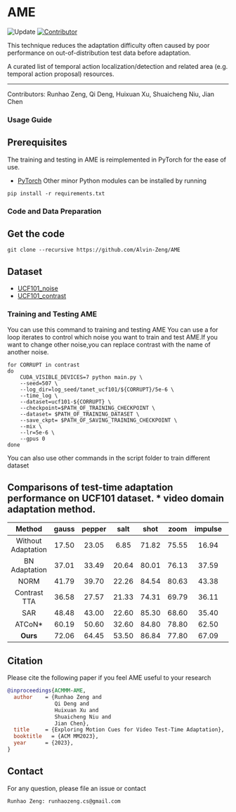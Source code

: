# AME
![Update](https://img.shields.io/github/last-commit/Alvin-Zeng/AME?color=green&label=last-updated&logo=update&style=flat-squre) [![Contributor](https://img.shields.io/static/v1?label=by&message=Lujule&color=blue&style=flat-squre)](https://github.com/Lujule)
 

This technique reduces the adaptation difficulty often caused by poor performance on out-of-distribution test data before adaptation.

A curated list of temporal action localization/detection and related area (e.g. temporal action proposal) resources.

---

Contributors: Runhao Zeng, Qi Deng, Huixuan Xu, Shuaicheng Niu, Jian Chen

### <span id = "Use guide"> **Usage Guide** </span>
## <span id = "Prerequisites"> **Prerequisites** </span>
The training and testing in AME is reimplemented in PyTorch for the ease of use.
- [PyTorch](https://github.com/pytorch/pytorch)
Other minor Python modules can be installed by running
```shell
pip install -r requirements.txt
```
### <span id = "Code and Data Preparation"> **Code and Data Preparation** </span>
## <span id = "Get the code"> **Get the code** </span>
```shell
git clone --recursive https://github.com/Alvin-Zeng/AME
```

## <span id = "tal"> **Dataset** </span>
- [UCF101_noise](https://files.icg.tugraz.at/d/3551df694e3d4d6b89da/?p=%2Fucf_corrupted_videos&mode=list)
- [UCF101_contrast](https://drive.google.com/file/d/13QHfzMlu8Vjoo6NtmJGiI_whejyKTCKK/view?usp=drive_link)

### <span id = "Training AME"> **Training and Testing AME** </span>
You can use this command to training and testing AME
You can use a for loop iterates to control which noise you want to train and test AME.If you want to change other noise,you can replace contrast with the name of another noise.
```shell
for CORRUPT in contrast 
do
    CUDA_VISIBLE_DEVICES=7 python main.py \
    --seed=507 \
    --log_dir=log_seed/tanet_ucf101/${CORRUPT}/5e-6 \
    --time_log \
    --dataset=ucf101-${CORRUPT} \
    --checkpoint=$PATH_OF_TRAINING_CHECKPOINT \
    --dataset= $PATH_OF_TRAINING_DATASET \
    --save_ckpt= $PATH_OF_SAVING_TRAINING_CHECKPOINT \
    --mix \
    --lr=5e-6 \
    --gpus 0
done
```

You can also use other commands in the script folder to train different dataset


## <span id = "tanet-tab"> **Comparisons of test-time adaptation performance on UCF101 dataset. * video domain adaptation method.** </span>
|                     Method                      |  gauss  |   pepper   |   salt   |   shot   |   zoom   |   impulse   |   motion     |   jpeg      |   contrast  |     rain    |     h265.abr     |     avg     |
| :---------------------------------------------: | :-----------: | :---------: | :---------: | :---------: | :---------: | :---------: | :---------: | :---------: | :---------: | :---------: | :---------: | :---------: |
| Without Adaptation | 17.50 | 23.05 | 6.85 | 71.82 | 75.55 | 16.94 | 54.77 | 82.92 | 62.89 | 81.31 | 78.54 | 51.98 |
| BN Adaptation   | 37.01 | 33.49 | 20.64 | 80.01 | 76.13 | 37.59 | 54.46 | 83.08 | 69.13 | 85.85 | 76.90 | 59.57 |
| NORM            | 41.79 | 39.70 | 22.26 | 84.54 | 80.63 | 43.38 | 61.55 | 88.00 | 70.82 | 89.29 | 80.97 | 63.90 |
| Contrast TTA    | 36.58 | 27.57 | 21.33 | 74.31 | 69.79 | 36.11 | 49.48 | 80.23 | 24.48 | 78.46 | 74.60 | 52.09 |
| SAR             | 48.48 | 43.00 | 22.60 | 85.30 | 68.60 | 35.40 | 40.43 | 86.41 | 64.93 | 81.55 | 77.39 | 59.46 |
| ATCoN*          | 60.19 | 50.60 | 32.60 | 84.80 | 78.80 | 62.50 | 69.40 | 84.70 | 71.10 | 86.30 | 78.30 | 69.03 |
| <b>Ours</b>     | 72.06 | 64.45 | 53.50 | 86.84 | 77.80 | 67.09 | 63.57 | 88.94 | 71.76 | 90.50 | 80.89 | 74.31 |

## <span id ="Citation"> **Citation**</span>
Please cite the following paper if you feel AME useful to your research
```bibtex
@inproceedings{ACMMM-AME,
  author    = {Runhao Zeng and
               Qi Deng and
               Huixuan Xu and
               Shuaicheng Niu and
               Jian Chen},
  title     = {Exploring Motion Cues for Video Test-Time Adaptation},
  booktitle   = {ACM MM2023},
  year      = {2023},
}
```
## <span id ="Contact"> **Contact**</span>
For any question, please file an issue or contact
```email
Runhao Zeng: runhaozeng.cs@gmail.com
```

